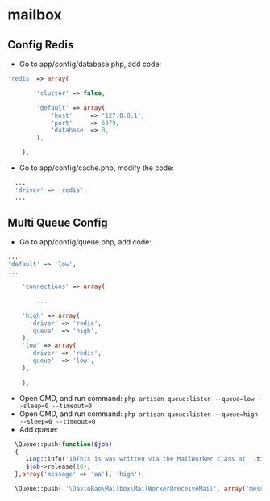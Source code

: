 mailbox
=======

## Config Redis

- Go to app/config/database.php, add code:
```php
'redis' => array(

		'cluster' => false,

		'default' => array(
			'host'     => '127.0.0.1',
			'port'     => 6379,
			'database' => 0,
		),

	),
```
- Go to app/config/cache.php, modify the code:
```php
  ...
  'driver' => 'redis',
  ...
```

## Multi Queue Config

- Go to app/config/queue.php, add code:
```php
...
'default' => 'low',
...

	'connections' => array(

		...

    'high' => array(
      'driver' => 'redis',
      'queue'  => 'high',
    ),
    'low' => array(
      'driver' => 'redis',
      'queue'  => 'low',
    ),

	),
```
- Open CMD, and run command: `php artisan queue:listen --queue=low --sleep=0 --timeout=0`
- Open CMD, and run command: `php artisan queue:listen --queue=high --sleep=0 --timeout=0`
- Add queue:
```php
  \Queue::push(function($job)
  {
     \Log::info('10This is was written via the MailWorker class at '.time().', id is '.$job->getJobId());
     $job->release(10);
  },array('message' => 'aa'), 'high');

  \Queue::push( '\DavinBao\Mailbox\MailWorker@receiveMail', array('message' => 'aa'), 'low');
```
